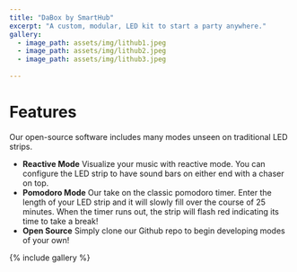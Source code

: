 ```yaml
---
title: "DaBox by SmartHub"
excerpt: "A custom, modular, LED kit to start a party anywhere."
gallery:
  - image_path: assets/img/lithub1.jpeg
  - image_path: assets/img/lithub2.jpeg
  - image_path: assets/img/lithub3.jpeg
   
---
```


# Features
Our open-source software includes many modes unseen on traditional LED strips.
* **Reactive Mode** Visualize your music with reactive mode. You can configure the LED strip to have sound bars on either end with a chaser on top. 
* **Pomodoro Mode** Our take on the classic pomodoro timer. Enter the length of your LED strip and it will slowly fill over the course of 25 minutes. When the timer runs out, the strip will flash red indicating its time to take a break!
* **Open Source** Simply clone our Github repo to begin developing modes of your own!

{% include gallery %}
